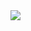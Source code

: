   <img src="https://img.shields.io/github/workflow/status/tunisian-gitHub-community/github-website/runTestOnPR/master?style=for-the-badge">
